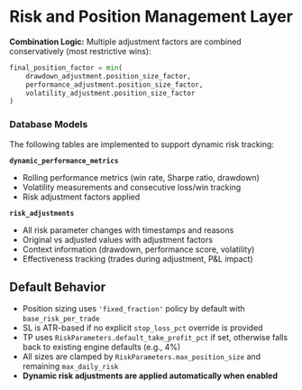 # Risk and Position Management Layer
**Combination Logic:**
Multiple adjustment factors are combined conservatively (most restrictive wins):
```python
final_position_factor = min(
    drawdown_adjustment.position_size_factor,
    performance_adjustment.position_size_factor,
    volatility_adjustment.position_size_factor
)
```

### Database Models
The following tables are implemented to support dynamic risk tracking:

**`dynamic_performance_metrics`**
- Rolling performance metrics (win rate, Sharpe ratio, drawdown)
- Volatility measurements and consecutive loss/win tracking
- Risk adjustment factors applied

**`risk_adjustments`**
- All risk parameter changes with timestamps and reasons
- Original vs adjusted values with adjustment factors
- Context information (drawdown, performance score, volatility)
- Effectiveness tracking (trades during adjustment, P&L impact)

## Default Behavior
- Position sizing uses `'fixed_fraction'` policy by default with `base_risk_per_trade`
- SL is ATR-based if no explicit `stop_loss_pct` override is provided
- TP uses `RiskParameters.default_take_profit_pct` if set, otherwise falls back to existing engine defaults (e.g., 4%)
- All sizes are clamped by `RiskParameters.max_position_size` and remaining `max_daily_risk`
- **Dynamic risk adjustments are applied automatically when enabled**